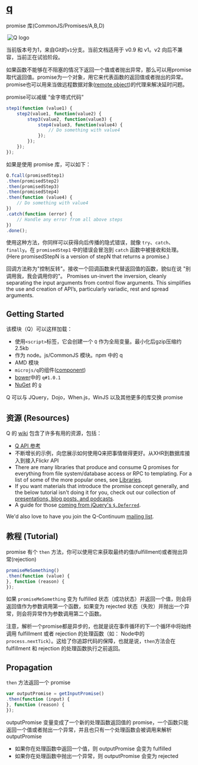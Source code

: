 # [q](https://www.npmjs.com/package/q)

promise 库(CommonJS/Promises/A,B,D)

  <a href="http://promises-aplus.github.com/promises-spec" class="text-center" style="display:inline-block;">
    <img src="http://kriskowal.github.io/q/q.png" align="right" alt="Q logo" />
  </a>


当前版本号为1，来自Git的`v1`分支。当前文档适用于 v0.9 和 v1。v2 向后不兼容，当前正在试验阶段。

如果函数不能够在不阻塞的情况下返回一个值或者抛出异常，那么可以用promise取代返回值。promise为一个对象，用它来代表函数的返回值或者抛出的异常。promise也可以用来当做远程数据对象([remote object](https://github.com/kriskowal/q-connection))的代理来解决延时问题。

promise可以减缓 “金字塔式代码”
```javascript
step1(function (value1) {
    step2(value1, function(value2) {
        step3(value2, function(value3) {
            step4(value3, function(value4) {
                // Do something with value4
            });
        });
    });
});
```
如果是使用 promise 库，可以如下：
```javascript
Q.fcall(promisedStep1)
.then(promisedStep2)
.then(promisedStep3)
.then(promisedStep4)
.then(function (value4) {
    // Do something with value4
})
.catch(function (error) {
    // Handle any error from all above steps
})
.done();
```
使用这种方法，你同样可以获得向后传播的隐式错误，就像 `try`、`catch`、`finally`。在 `promisedStep1` 中的错误会冒泡到 `catch` 函数中被接收和处理。 (Here promisedStepN is a version of stepN that returns a promise.)

回调方法称为"控制反转"。接收一个回调函数来代替返回值的函数，貌似在说 "别调用我，我会调用你的"。 Promises un-invert the inversion, cleanly separating the input arguments from control flow arguments. This simplifies the use and creation of API’s, particularly variadic, rest and spread arguments.

## Getting Started

该模块（Q）可以这样加载：
- 使用`<script>`标签，它会创建一个 `Q` 作为全局变量。最小化后gzip压缩约2.5kb
- 作为 node。js/CommonJS 模块。npm 中的 q
- AMD 模块
- `microjs/q`的组件([component](https://github.com/component/component))
- [bower](http://bower.io/)中的 `q#1.0.1`
- [NuGet](http://nuget.org/) 的 [`Q`](https://nuget.org/packages/q)

Q 可以与 JQuery，Dojo，When.js，WinJS 以及其他更多的库交换 promise

## 资源 (Resources)
Q 的 [wiki](https://github.com/kriskowal/q/wiki) 包含了许多有用的资源，包括：
- [Q API 参考](https://github.com/kriskowal/q/wiki/API-Reference)
- 不断增长的示例，向您展示如何使用Q来把事情做得更好。从XHR到数据库接入到接入Flickr API
- There are many libraries that produce and consume Q promises for everything from file system/database access or RPC to templating. For a list of some of the more popular ones, see [Libraries](https://github.com/kriskowal/q/wiki/Libraries).
- If you want materials that introduce the promise concept generally, and the
  below tutorial isn't doing it for you, check out our collection of
  [presentations, blog posts, and podcasts](https://github.com/kriskowal/q/wiki/General-Promise-Resources).
- A guide for those [coming from jQuery's `$.Deferred`](https://github.com/kriskowal/q/wiki/Coming-from-jQuery).

We'd also love to have you join the Q-Continuum [mailing list](https://groups.google.com/forum/#!forum/q-continuum).

## 教程 (Tutorial)
promise 有个 `then` 方法，你可以使用它来获取最终的值(fulfillment)或者抛出异常(rejection)

```javascript
promiseMeSomething()
.then(function (value) {
}, function (reason) {
});
```

如果 `promiseMeSomething` 变为 fulfilled 状态（成功状态）并返回一个值，则会将返回值作为参数调用第一个函数，如果变为 rejected 状态（失败）并抛出一个异常，则会将异常作为参数调用第二个函数。

注意，解析一个promise都是异步的，也就是说在事件循环的下一个循环中将始终调用 fulfillment 或者 rejection 的处理函数（如： Node中的 `process.nextTick`）。这给了你追踪代码的保障，也就是说，`then`方法会在 fulfillment 和 rejection 的处理函数执行之前返回。

## Propagation

`then` 方法返回一个 promise

```javascript
var outputPromise = getInputPromise()
.then(function (input) {
}, function (reason) {
});
```

outputPromise 变量变成了一个新的处理函数返回值的 promise，一个函数只能返回一个值或者抛出一个异常，并且也只有一个处理函数会被调用来解析 outputPromise
- 如果你在处理函数中返回一个值，则 outputPromise 会变为 fulfilled
- 如果你在处理函数中抛出一个异常，则 outputPromise 会变为 rejected
